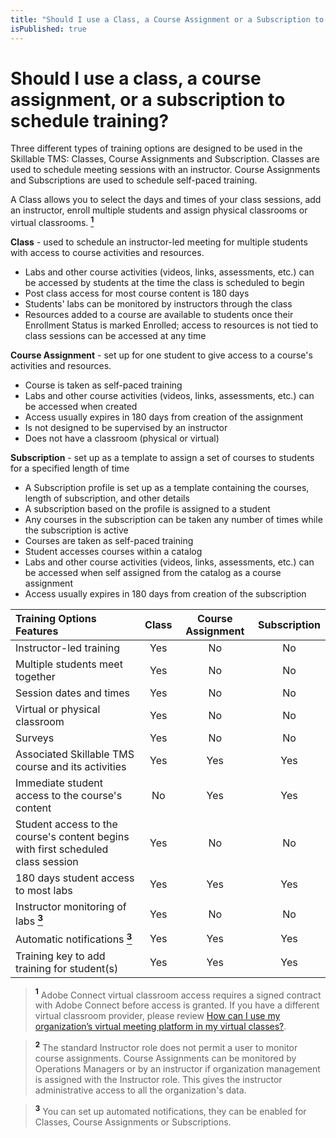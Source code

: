 ```yaml
---
title: "Should I use a Class, a Course Assignment or a Subscription to schedule training?"
isPublished: true
---
```


# Should I use a class, a course assignment, or a subscription to schedule training?

Three different types of training options are designed to be used in the Skillable TMS: Classes, Course Assignments and Subscription. Classes are used to schedule meeting sessions with an instructor. Course Assignments and Subscriptions are used to schedule self-paced training.

A Class allows you to select the days and times of your class sessions, add an instructor, enroll multiple students and assign physical classrooms or virtual classrooms. <a href="#note1">**<sup>1</sup>**</a>

**Class** - used to schedule an instructor-led meeting for multiple students with access to course activities and resources. 
-	Labs and other course activities (videos, links, assessments, etc.) can be accessed by students at the time the class is scheduled to begin
-	Post class access for most course content is 180 days
-	Students' labs can be monitored by instructors through the class
-	Resources added to a course are available to students once their Enrollment Status is marked Enrolled; access to resources is not tied to class sessions can be accessed at any time

**Course Assignment** - set up for one student to give access to a course's activities and resources. 
-	Course is taken as self-paced training
-   Labs and other course activities (videos, links, assessments, etc.) can be accessed when created 
-   Access usually expires in 180 days from creation of the assignment 
-	Is not designed to be supervised by an instructor
-	Does not have a classroom (physical or virtual)

**Subscription** - set up as a template to assign a set of courses to students for a specified length of time
-   A Subscription profile is set up as a template containing the courses, length of subscription, and other details
-   A subscription based on the profile is assigned to a student
-   Any courses in the subscription can be taken any number of times while the subscription is active
-   Courses are taken as self-paced training
-   Student accesses courses within a catalog
-   Labs and other course activities (videos, links, assessments, etc.) can be accessed when self assigned from the catalog as a course assignment
-   Access usually expires in 180 days from creation of the subscription

| Training Options Features | Class | Course Assignment | Subscription |
|:---------|:--------:|:--------:|:--------:|
| Instructor-led training | Yes | No | No |
| Multiple students meet together | Yes | No | No |
| Session dates and times | Yes | No | No |
| Virtual or physical classroom | Yes | No | No |
| Surveys | Yes | No | No |
| Associated Skillable TMS course and its activities | Yes | Yes | Yes |
| Immediate student access to the course's content | No | Yes| Yes |
| Student access to the course's content begins with first scheduled class session | Yes | No | No |
| 180 days student access to most labs | Yes | Yes | Yes |
| Instructor monitoring of labs <a href="#note2">**<sup>3</sup>**</a> | Yes | No | No |
| Automatic notifications <a href="#note3">**<sup>3</sup>**</a> | Yes | Yes | Yes |
| Training key to add training for student(s) | Yes | Yes | Yes |

> <a id="note1">**<sup>1</sup>**</a> Adobe Connect virtual classroom access requires a signed contract with Adobe Connect before access is granted. If you have a different virtual classroom provider, please review [How can I use my organization’s virtual meeting platform in my virtual classes?](/tms/tms-administrators/classes/virtual-meetings/integratevirtualmeetingprovider.md).

> <a id="note2">**<sup>2</sup>**</a> The standard Instructor role does not permit a user to monitor course assignments. Course Assignments can be monitored by Operations Managers or by an instructor if organization management is assigned with the Instructor role. This gives the instructor administrative access to all the organization's data.

> <a id="note3">**<sup>3</sup>**</a> You can set up automated notifications, they can be enabled for Classes, Course Assignments or Subscriptions.
